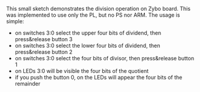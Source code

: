  This small sketch demonstrates the division operation on Zybo board.
  This was implemented to use only the PL, but no PS nor ARM.
  The usage is simple:
   - on switches 3:0 select the upper four bits of dividend, then press&release button 3
   - on switches 3:0 select the lower four bits of dividend, then press&release button 2
   - on switches 3:0 select the four bits of divisor, then press&release button 1
   - on LEDs 3:0 will be visible the four bits of the quotient
   - if you push the button 0, on the LEDs will appear the four bits of the remainder
